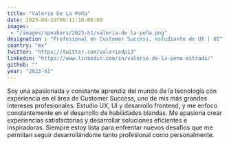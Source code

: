 ```yaml
---
title: "Valerie De La Peña"
date: 2023-04-19T00:11:18-06:00
images: 
 - "/images/speakers/2023-h1/valeria-de la peña.png"
designation : "Profesional en Customer Success, estudiante de UX | UI"
country: "mx"
twitter: "https://twitter.com/valeriedp13"
linkedin: "https://www.linkedin.com/in/valerie-de-la-pena-estrada/"
github: ""
year: "2023-h1"
---
```


Soy una apasionada y constante aprendiz del mundo de la tecnología con experiencia en el área de Customer Success, uno de mis más grandes intereses profesionales. Estudio UX, UI y desarrollo frontend, y me enfoco constantemente en el desarrollo de habilidades blandas. Me apasiona crear experiencias satisfactorias y desarrollar soluciones eficientes e inspiradoras. Siempre estoy lista para enfrentar nuevos desafíos que me permitan seguir desarrollándome tanto profesional como personalmente.

